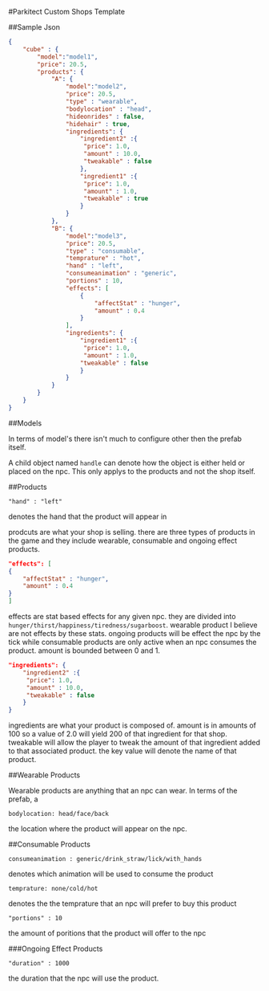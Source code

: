 #Parkitect Custom Shops Template

##Sample Json

```json
{
	"cube" : {
		"model":"model1",
		"price": 20.5,
		"products": {
			"A": {
				"model":"model2",
				"price": 20.5,
				"type" : "wearable",
				"bodylocation" : "head",
				"hideonrides" : false,
				"hidehair" : true,
				"ingredients": {
					"ingredient2" :{
					 "price": 1.0,
					 "amount" : 10.0,
					 "tweakable" : false
					},
					"ingredient1" :{
					 "price": 1.0,
					 "amount" : 1.0,
					 "tweakable" : true
					}
				}
			},
			"B": {
				"model":"model3",
				"price": 20.5,
				"type" : "consumable",
				"temprature" : "hot",
				"hand" : "left",
				"consumeanimation" : "generic", 
				"portions" : 10,
				"effects": [
					{
						"affectStat" : "hunger",
						"amount" : 0.4
					}
				],
				"ingredients": {
					"ingredient1" :{
					 "price": 1.0,
					 "amount" : 1.0,
					"tweakable" : false
					}
				}
			}
		}
	}
}
```

##Models

In terms of model's there isn't much to configure other then the prefab itself. 

A child object named ```handle``` can denote how the object is either held or placed on the npc. This only applys to the products and not the shop itself.

##Products

```"hand" : "left"```

denotes the hand that the product will appear in


prodcuts are what your shop is selling. there are three types of products in the game and they include wearable, consumable and ongoing effect products.

```json
"effects": [
{
	"affectStat" : "hunger",
	"amount" : 0.4
}
]
```

effects are stat based effects for any given npc. they are divided into ``` hunger/thirst/happiness/tiredness/sugarboost ```.
wearable product I believe are not effects by these stats. ongoing products will be effect the npc by the tick while consumable products are only active when an npc consumes the product. amount is bounded between 0 and 1. 



```json 
"ingredients": {
	"ingredient2" :{
	 "price": 1.0,
	 "amount" : 10.0,
	 "tweakable" : false
	}
}
```
ingredients are what your product is composed of. amount is in amounts of 100 so a value of 2.0 will yield 200 of that ingredient for that shop. tweakable will allow the player to tweak the amount of that ingredient added to that associated product. the key value will denote the name of that product. 


##Wearable Products
 
Wearable products are anything that an npc can wear. In terms of the prefab, a 

``` bodylocation: head/face/back ```

the location where the product will appear on the npc.

##Consumable Products

``` consumeanimation : generic/drink_straw/lick/with_hands ```

denotes which animation will be used to consume the product

``` temprature: none/cold/hot ```

denotes the the temprature that an npc will prefer to buy this product

```"portions" : 10```

the amount of poritions that the product will offer to the npc

###Ongoing Effect Products

```"duration" : 1000```

the duration that the npc will use the product. 



